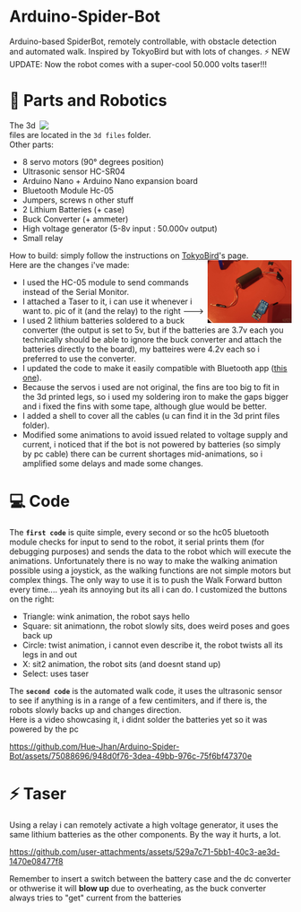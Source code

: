 # Arduino-Spider-Bot
Arduino-based SpiderBot, remotely controllable, with obstacle detection and automated walk. Inspired by TokyoBird but with lots of changes. ⚡ NEW UPDATE: Now the robot comes with a super-cool 50.000 volts taser!!! 

# 🔋 Parts and Robotics
<img align="right" src="media/a.gif" width="450" />

The 3d files are located in the `3d files` folder. \
Other parts:
- 8 servo motors (90° degrees position)
- Ultrasonic sensor HC-SR04
- Arduino Nano + Arduino Nano expansion board
- Bluetooth Module Hc-05
- Jumpers, screws n other stuff
- 2 Lithium Batteries (+ case)
- Buck Converter (+ ammeter)
- High voltage generator (5-8v input : 50.000v output)
- Small relay

How to build: simply follow the instructions on [TokyoBird](https://www.thingiverse.com/thing:4905975)'s page. <img align="right" src="taser_relay.png" width="150" /> \
Here are the changes i've made: 
- I used the HC-05 module to send commands instead of the Serial Monitor.
- I attached a Taser to it, i can use it whenever i want to. pic of it (and the relay) to the right ---> 
- I used 2 lithium batteries soldered to a buck converter (the output is set to 5v, but if the batteries are 3.7v each you technically should be able to ignore the buck converter and attach the batteries directly to the board), my batteires were 4.2v each so i preferred to use the converter.
- I updated the code to make it easily compatible with Bluetooth app ([this one](https://play.google.com/store/apps/details?id=com.giumig.apps.bluetoothserialmonitor&hl=en&gl=US&pli=1)).
- Because the servos i used are not original, the fins are too big to fit in the 3d printed legs, so i used my soldering iron to make the gaps bigger and i fixed the fins with some tape, although glue would be better.
- I added a shell to cover all the cables (u can find it in the 3d print files folder).
- Modified some animations to avoid issued related to voltage supply and current, i noticed that if the bot is not powered by batteries (so simply by pc cable) there can be current shortages mid-animations, so i amplified some delays and made some changes.

# 💻 Code

The **`first code`** is quite simple, every second or so the hc05 bluetooth module checks for input to send to the robot, it serial prints them (for debugging purposes) and sends the data to the robot which will execute the animations. 
Unfortunately there is no way to make the walking animation possible using a joystick, as the walking functions are not simple motors but complex things. The only way to use it is to push the Walk Forward button every time.... yeah its annoying but its all i can do. I customized the buttons on the right:
- Triangle: wink animation, the robot says hello
- Square: sit animationn, the robot slowly sits, does weird poses and goes back up
- Circle: twist animation, i cannot even describe it, the robot twists all its legs in and out
- X: sit2 animation, the robot sits (and doesnt stand up)
- Select: uses taser

The **`second code`** is the automated walk code, it uses the ultrasonic sensor to see if anything is in a range of a few centimiters, and if there is, the robots slowly backs up and changes direction. \
Here is a video showcasing it, i didnt solder the batteries yet so it was powered by the pc

https://github.com/Hue-Jhan/Arduino-Spider-Bot/assets/75088696/948d0f76-3dea-49bb-976c-75f6bf47370e

# ⚡ Taser

Using a relay i can remotely activate a high voltage generator, it uses the same lithium batteries as the other components. By the way it hurts, a lot.

https://github.com/user-attachments/assets/529a7c71-5bb1-40c3-ae3d-1470e08477f8

Remember to insert a switch between the battery case and the dc converter or othwerise it will **blow up** due to overheating, as the buck converter always tries to "get" current from the batteries
